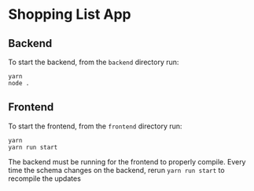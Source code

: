 # Shopping List App

## Backend

To start the backend, from the `backend` directory run:

```
yarn
node .
```

## Frontend

To start the frontend, from the `frontend` directory run:

```
yarn
yarn run start
```

The backend must be running for the frontend to properly compile. Every time the schema changes on the backend, rerun `yarn run start` to recompile the updates
